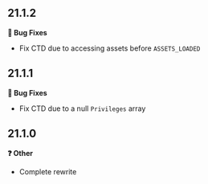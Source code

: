 ## 21.1.2
**:bug: Bug Fixes**
- Fix CTD due to accessing assets before `ASSETS_LOADED`

## 21.1.1
**:bug: Bug Fixes**
- Fix CTD due to a null `Privileges` array

## 21.1.0
**:question: Other**
- Complete rewrite
